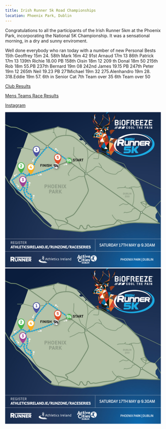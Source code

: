 ```yaml
---
title: Irish Runner 5k Road Championships
location: Phoenix Park, Dublin
---
```


Congratulations to all the participants of the Irish Runner 5km at the Phoenix Park, incorporating the National 5K Championship.
It was a sensational morning, in a dry and sunny enviroment.

Well done everybody who ran today with a number of new Personal Bests
15th Geoffrey 15m 24.
58th Mark 16m 42
91st Arnaud 17m 13
86th Patrick 17m 13
139th Richie 18.00 PB
158th Oisin 18m 12
209 th Donal 18m 50
215th Rob 18m 55.PB
237th Bernard 19m 08
242nd James 19.15 PB
247th Peter 19m 12
265th Neil 19.23 PB
271Michael 19m 32
275.Alenhandro 19m 28.
318.Eddie 19m 57.
6th in Senior Cat
7th  Team over 35
6th Team over 50

<a href="/races/2025-05-17-National-5k-Road/" target="_blank" rel="noopener noreferrer">Club Results</a>

<a href="https://www.athleticsireland.ie/downloads/events/Mens_team_results.pdf" target="_blank" rel="noopener noreferrer">Mens Teams Race Results</a>

<a href="" target="_blank" rel="noopener noreferrer">Instagram</a>

<img src="/assets/images/races/2025/2025-05-17_5k-route.jpeg" class="img-fluid" alt="5km Circuit">

<img src="/assets/images/races/2025/2025-05-17_5k-route.jpeg" class="img-fluid" alt="LVAC Team 5k 2023">


 
